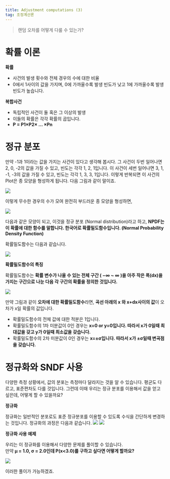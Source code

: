 ```yaml
---
title: Adjustment computations (3)
tag: 조정계산론
---
```


> 랜덤 오차를 어떻게 다룰 수 있는가?
>

# 확률 이론
**확률**
* 사건의 발생 횟수와 전체 경우의 수에 대한 비율
* 0에서 1사이의 값을 가지며, 0에 가까울수록 발생 빈도가 낮고 1에 가까울수록 발생 빈도가 높습니다.

**복합사건**
* 독립적인 사건이 둘 혹은 그 이상의 발생
* 이들의 확률은 각각 확률의 곱입니다.
* **P = P1×P2× ... ×Pn**

# 정규 분포
만약 -1과 1이라는 값을 가지는 사건이 있다고 생각해 봅시다. 그 사건이 두번 일어나면 2, 0, -2의 값을 가질 수 있고, 빈도는 각각 1, 2, 1입니다. 이 사건이 세번 일어나면 3, 1, -1, -3의 값을 가질 수 있고, 빈도는 각각 1, 3, 3, 1입니다. 이렇게 반복되면 이 사건의 Plot은 종 모양을 형성하게 됩니다. 다음 그림과 같이 말이죠.

![](https://i.ibb.co/k5g83Hf/plot.jpg)

이렇게 무수한 경우의 수가 모여 완전히 부드러운 종 모양을 형성하면,

![](https://i.ibb.co/pX1WXF5/normal.jpg)

다음과 같은 모양이 되고, 이것을 정규 분포 (Normal distribution)라고 하고, **NPDF는 이 확률에 대한 함수를 말합니다. 한국어로 확률밀도함수입니다. (Normal Probability Density Function)**

확률밀도함수는 다음과 같습니다.

![](https://i.ibb.co/pbT3nk5/npdf.jpg)

**확률밀도함수의 특징**

확률밀도함수는 **확률 변수가 나올 수 있는 전체 구간 ( −∞  ~  ∞ )을 아주 작은 폭(dx)을 가지는 구간으로 나눈 다음 각 구간의 확률을 정의한 것입니다.**

![](https://i.ibb.co/zmdcXfc/ndf.jpg)

만약 그림과 같이 **오차에 대한 확률밀도함수**라면, **곡선 아래의 x 와 x+dx사이의 값**이 오차가 x일 확률의 값입니다.

* 확률밀도함수의 전체 값에 대한 적분은 1입니다.
* 확률밀도함수의 1차 미분값이 0인 경우는 **x=0 or y=0입니다.  따라서 x가 0일때 최대값을 갖고 y가 0일때 최소값을 갖습니다.**
* 확률밀도함수의 2차 미분값이 0인 경우는 **x=±σ입니다. 따라서 x가 ±σ일때 변곡점을 갖습니다.**

# 정규화와 SNDF 사용
다양한 측정 상황에서, 값의 분포는 측정마다 달라지는 것을 알 수 있습니다. 평균도 다르고, 표준편차도 다를 것입니다. 그런데 이때 우리는 정규 분포를 이용해서 값을 얻고 싶은데, 어떻게 할 수 있을까요?

**정규화**

정규화는 일반적인 분포로도 표준 정규분포를 이용할 수 있도록 수식을 간단하게 변경하는 것입니다. 정규화의 과정은 다음과 같습니다.
![](https://i.ibb.co/FzPpDRS/teq1.jpg) ![](https://i.ibb.co/ssFFcHR/teq2.jpg)

**정규화 사용 예제**

우리는 이 정규화를 이용해서 다양한 문제를 풀이할 수 있습니다.   
만약 **μ = 1.0, σ = 2.0인데 P(x<3.0)를 구하고 싶다면 어떻게 할까요?**

![](https://i.ibb.co/yFXk2Z0/exam.jpg)

이러한 풀이가 가능하겠죠.
